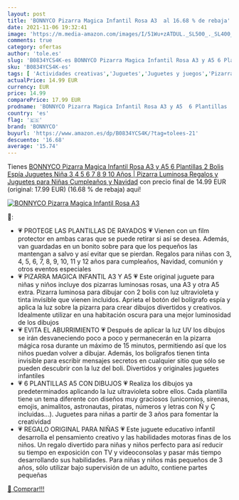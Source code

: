 ```yaml
---
layout: post
title: 'BONNYCO Pizarra Magica Infantil Rosa A3  al 16.68 % de rebaja'
date: 2021-11-06 19:32:41
image: 'https://m.media-amazon.com/images/I/51Wu+zATDUL._SL500_._SL400_.jpg'
comments: true
category: ofertas
author: 'tole.es'
slug: 'B0834YCS4K-es BONNYCO Pizarra Magica Infantil Rosa A3 y A5 6 Plantillas...'
sku: 'B0834YCS4K-es'
tags: [ 'Actividades creativas','Juguetes','Juguetes y juegos','Pizarras mágicas para niños','Pizarras para niños','bonnyco','juguetes', ]
actualPrice: 14.99 EUR
currency: EUR
price: 14.99
comparePrice: 17.99 EUR
prodname: 'BONNYCO Pizarra Magica Infantil Rosa A3 y A5  6 Plantillas  2 Bolis Espía Juguetes Niña 3 4 5 6 7 8 9 10 Años | Pizarra Luminosa  Regalos y Juguetes para Niñas Cumpleaños y Navidad'
country: 'es'
flag: '🇪🇸'
brand: 'BONNYCO'
buyurl: 'https://www.amazon.es/dp/B0834YCS4K/?tag=tolees-21'
descuento: '16.68'
average: '15.74'
---
```


Tienes [BONNYCO Pizarra Magica Infantil Rosa A3 y A5  6 Plantillas  2 Bolis Espía Juguetes Niña 3 4 5 6 7 8 9 10 Años | Pizarra Luminosa  Regalos y Juguetes para Niñas Cumpleaños y Navidad](https://www.amazon.es/dp/B0834YCS4K/?tag=tolees-21) con precio final de  14.99 EUR (original: 17.99 EUR) (16.68 %  de rebaja) aqui!

[![BONNYCO Pizarra Magica Infantil Rosa A3 ](https://m.media-amazon.com/images/I/51Wu+zATDUL._SL500_._SL400_.jpg)](https://www.amazon.es/dp/B0834YCS4K/?tag=tolees-21)

🔎:

- 💗 PROTEGE LAS PLANTILLAS DE RAYADOS 💗 Vienen con un film protector en ambas caras que se puede retirar si así se desea. Además, van guardadas en un bonito sobre para que los pequeños las mantengan a salvo y así evitar que se pierdan. Regalos para niñas con 3, 4, 5, 6, 7, 8, 9, 10, 11 y 12 años para cumpleaños, Navidad, comunión y otros eventos especiales
- 💗 PIZARRA MAGICA INFANTIL A3 Y A5 💗 Este original juguete para niñas y niños incluye dos pizarras luminosas rosas, una A3 y otra A5 extra. Pizarra luminosa para dibujar con 2 bolis con luz ultravioleta y tinta invisible que vienen incluidos. Aprieta el botón del bolígrafo espía y aplica la luz sobre la pizarra para crear dibujos divertidos y creativos. Idealmente utilizar en una habitación oscura para una mejor luminosidad de los dibujos
- 💗 EVITA EL ABURRIMIENTO 💗 Después de aplicar la luz UV los dibujos se irán desvaneciendo poco a poco y permanecerán en la pizarra mágica rosa durante un máximo de 15 minutos, permitiendo así que los niños puedan volver a dibujar. Además, los bolígrafos tienen tinta invisible para escribir mensajes secretos en cualquier sitio que sólo se pueden descubrir con la luz del boli. Divertidos y originales juguetes infantiles
- 💗 6 PLANTILLAS A5 CON DIBUJOS 💗 Realiza los dibujos ya predeterminados aplicando la luz ultravioleta sobre ellos. Cada plantilla tiene un tema diferente con diseños muy graciosos (unicornios, sirenas, emojis, animalitos, astronautas, piratas, números y letras con Ñ y Ç incluidas...). Juguetes para niñas a partir de 3 años para fomentar la creatividad
- 💗 REGALO ORIGINAL PARA NIÑAS 💗 Este juguete educativo infantil desarrolla el pensamiento creativo y las habilidades motoras finas de los niños. Un regalo divertido para niñas y niños perfecto para así reducir su tiempo en exposición con TV y videoconsolas y pasar más tiempo desarrollando sus habilidades. Para niñas y niños más pequeños de 3 años, sólo utilizar bajo supervisión de un adulto, contiene partes pequeñas

[🛒 Comprar!!!](https://www.amazon.es/dp/B0834YCS4K/?tag=tolees-21)
